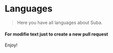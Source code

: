 # Languages

> Here you have all languages about Suba.

#### For modifie text just to create a new pull request

Enjoy!
